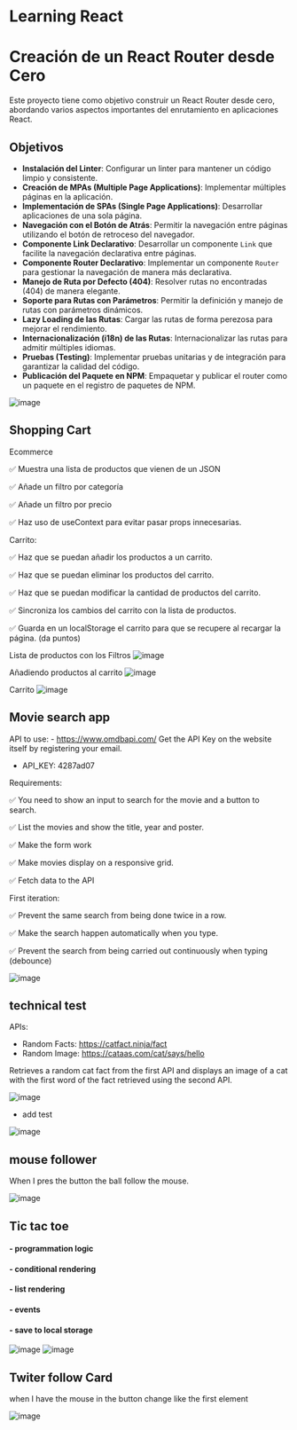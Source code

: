 ﻿# Learning React

# Creación de un React Router desde Cero

Este proyecto tiene como objetivo construir un React Router desde cero, abordando varios aspectos importantes del enrutamiento en aplicaciones React.

## Objetivos

- **Instalación del Linter**: Configurar un linter para mantener un código limpio y consistente.
- **Creación de MPAs (Multiple Page Applications)**: Implementar múltiples páginas en la aplicación.
- **Implementación de SPAs (Single Page Applications)**: Desarrollar aplicaciones de una sola página.
- **Navegación con el Botón de Atrás**: Permitir la navegación entre páginas utilizando el botón de retroceso del navegador.
- **Componente Link Declarativo**: Desarrollar un componente `Link` que facilite la navegación declarativa entre páginas.
- **Componente Router Declarativo**: Implementar un componente `Router` para gestionar la navegación de manera más declarativa.
- **Manejo de Ruta por Defecto (404)**: Resolver rutas no encontradas (404) de manera elegante.
- **Soporte para Rutas con Parámetros**: Permitir la definición y manejo de rutas con parámetros dinámicos.
- **Lazy Loading de las Rutas**: Cargar las rutas de forma perezosa para mejorar el rendimiento.
- **Internacionalización (i18n) de las Rutas**: Internacionalizar las rutas para admitir múltiples idiomas.
- **Pruebas (Testing)**: Implementar pruebas unitarias y de integración para garantizar la calidad del código.
- **Publicación del Paquete en NPM**: Empaquetar y publicar el router como un paquete en el registro de paquetes de NPM.

![image](https://github.com/ManuelMF/aprendiendo-react/assets/103216638/a770996d-e492-47c2-b81f-41356394ef04)

## Shopping Cart
Ecommerce

✅ Muestra una lista de productos que vienen de un JSON

✅ Añade un filtro por categoría

✅ Añade un filtro por precio

✅ Haz uso de useContext para evitar pasar props innecesarias.

Carrito:

✅ Haz que se puedan añadir los productos a un carrito.

✅ Haz que se puedan eliminar los productos del carrito.

✅ Haz que se puedan modificar la cantidad de productos del carrito.

✅ Sincroniza los cambios del carrito con la lista de productos.

✅ Guarda en un localStorage el carrito para que se recupere al recargar la página. (da puntos)

Lista de productos con los Filtros
![image](https://github.com/ManuelMF/aprendiendo-react/assets/103216638/ef5d32a9-ca6f-4fe9-9973-ea453a484860)

Añadiendo productos al carrito 
![image](https://github.com/ManuelMF/aprendiendo-react/assets/103216638/73cf3291-60de-45d7-9d0a-85232fb3877a)

Carrito 
![image](https://github.com/ManuelMF/aprendiendo-react/assets/103216638/c7493cd0-5a2c-4731-bc8e-0900f2b07680)

## Movie search app

API to use: - https://www.omdbapi.com/ Get the API Key on the website itself by registering your email.

- API_KEY: 4287ad07

Requirements:

✅ You need to show an input to search for the movie and a button to search.

✅ List the movies and show the title, year and poster.

✅ Make the form work

✅ Make movies display on a responsive grid.

✅ Fetch data to the API

First iteration:

✅ Prevent the same search from being done twice in a row.

✅ Make the search happen automatically when you type.

✅ Prevent the search from being carried out continuously when typing (debounce)

![image](https://github.com/ManuelMF/aprendiendo-react/assets/103216638/11079a8e-707f-4b92-acfe-9066b834f763)

## technical test
APIs:
- Random Facts: https://catfact.ninja/fact
- Random Image: https://cataas.com/cat/says/hello

Retrieves a random cat fact from the first API and displays an image of a cat with the first word of the fact retrieved using the second API.

![image](https://github.com/ManuelMF/aprendiendo-react/assets/103216638/0b3ef20c-149d-4a26-8389-9058344b4865)
- add test
  
![image](https://github.com/ManuelMF/aprendiendo-react/assets/103216638/3648106a-2716-468a-9bed-5eced775cf54)

## mouse follower
When I pres the button the ball follow the mouse.

![image](https://github.com/ManuelMF/aprendiendo-react/assets/103216638/31fa0618-de52-4e9a-8f90-bb536038b21d)

## Tic tac toe

#### - programmation logic
#### - conditional rendering
#### - list rendering
#### - events
#### - save to local storage

![image](https://github.com/ManuelMF/aprendiendo-react/assets/103216638/e5011728-0a05-4445-9f5b-30c9e0b9d286)
![image](https://github.com/ManuelMF/aprendiendo-react/assets/103216638/b13d36e1-61e7-49c0-884d-bac386a3577e)

## Twiter follow Card 
when I have the mouse in the button change like the first element

![image](https://github.com/ManuelMF/aprendiendo-react/assets/103216638/236c2e19-c887-46b9-9ae3-bcecbdea1e7b)
